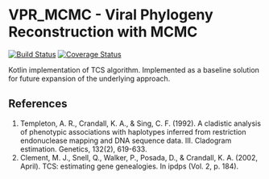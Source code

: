 VPR_MCMC - Viral Phylogeny Reconstruction with MCMC
=========================

[![Build Status](https://travis-ci.com/novikd/VPR_MCMC.svg?branch=master)](https://travis-ci.com/novikd/VPR_MCMC)
[![Coverage Status](https://coveralls.io/repos/github/novikd/VPR_MCMC/badge.svg?branch=master)](https://coveralls.io/github/novikd/VPR_MCMC?branch=master)

Kotlin implementation of TCS algorithm.
Implemented as a baseline solution for future expansion of the underlying approach. 
## References
1) Templeton, A. R., Crandall, K. A., & Sing, C. F. (1992). A cladistic analysis of phenotypic associations with haplotypes inferred from restriction endonuclease mapping and DNA sequence data. III. Cladogram estimation. Genetics, 132(2), 619-633.
2) Clement, M. J., Snell, Q., Walker, P., Posada, D., & Crandall, K. A. (2002, April). TCS: estimating gene genealogies. In ipdps (Vol. 2, p. 184).
